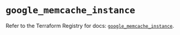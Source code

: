# `google_memcache_instance`

Refer to the Terraform Registry for docs: [`google_memcache_instance`](https://registry.terraform.io/providers/hashicorp/google/6.42.0/docs/resources/memcache_instance).
